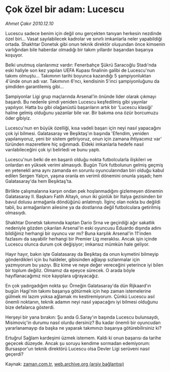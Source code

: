 # Çok özel bir adam: Lucescu

*Ahmet Çakır 2010.12.10*

<td class="columnist-detail">
<p>Lucescu sadece benim için değil onu gerçekten tanıyan herkesin nezdinde özel biri... Vasat sayılabilecek kadrolar ve sınırlı imkanlarla neler yapabildiği ortada. Shakhtar Donetsk gibi onun teknik direktör oluşundan önce kimsenin varlığından bile haberdar olmadığı bir takım yıllardır başarıdan başarıya koşuyor.</p>
<p>
<div id="haberMetinDiv">
<p>Belki unutmuş olanlarımız vardır: Fenerbahçe Şükrü Saracoğlu Stadı'nda eski haliyle son kez yapılan UEFA Kupası finalinin galibi de Lucescu'nun takımı olmuştu... Takımının tarihi boyunca kazandığı 5 şampiyonluktan 4'ünde onun adı var. Takımının 6'ncı, kendisinin 5'inci şampiyonluğunu da şimdiden garantilemiş gibi...
<p>Şampiyonlar Ligi grup maçlarında Arsenal'in önünde lider olarak çıkmayı başardı. Bu nedenle şimdi yeniden Lucescu keşfedilmiş gibi yayınlar yapılıyor. Hatta bu gibi olağanüstü başarıların artık bir 'Lucescu klasiği' haline gelmiş olduğunu yazanlar bile var. Bir bakıma ona özür borcumuzu öder gibiyiz.
<p>Lucescu'nun en büyük özelliği, kısa vadeli başarı için neyi nasıl yapacağını çok iyi bilmesi. Galatasaray ve Beşiktaş'ın başında 'Efendim, yeniden yapılanıyoruz, yeni bir sistem getiriyoruz, onun için zamana ihtiyacımız var' türünden mazeretlere hiç sığınmadı. Eldeki imkanlarla hedefe nasıl varılabileceğini çok iyi belirledi ve bunu yaptı.
<p>Lucescu'nun belki de en başarılı olduğu nokta futbolcularla ilişkileri ve onlardan en yüksek verimi almasıydı. Bugün Türk futbolunun gelmiş geçmiş en yetenekli ama aynı zamanda en sorunlu oyuncularından biri olduğu kabul edilen Sergen Yalçın, yaşına oranla en verimli dönemini onunla yaşadı; hem Galatasaray'da hem Beşiktaş'ta.
<p>Birlikte çalışmalarına karşın ondan pek hoşlanmadığını gizlemeyen dönemin Galatasaray II. Başkanı Fatih Altaylı, onun iki günlük bir İtalya gezisinden bir bavul dolusu armağanla döndüğünü anlatmıştı. İlginç olan nokta bu değildi tabii, bu armağanların ailesine ya da dostlarına değil futbolculara getirilmiş olmasıydı.
<p>Shakhtar Donetsk takımında kaptan Dario Srna ve geçirdiği ağır sakatlık nedeniyle gözden çıkarılan Arsenal'in eski oyuncusu Eduardo dışında adını bildiğiniz herhangi bir oyuncu var mı? Buna karşılık Arsenal'in 11'inden fazlasını da sayabilir herhangi bir Premier Lig meraklısı. Ancak işin içinde Lucescu olunca durum çok değişiyor; imkansız mümkün hale geliyor.
<p>Hayır hayır, bakın işte Galatasaray da Beşiktaş da onun kıymetini bilmeyip gönderdikleri için bu haldeler, gibisinden ağlayıp sızlanmalar için yazmıyorum bu yazıyı. Biz kime ve neye değer vereceğini yeterince iyi bilen bir toplum değiliz. Olmamız da epeyce sürecek. O arada böyle hayıflanacağımız nice kayıplara uğrayacağız.
<p>En çok yadırgadığım nokta şu: Örneğin Galatasaray'da dün Rijkaard'ın bugün Hagi'nin takımı başarıya götürmek için hep zaman istemelerine gülmek mi lazım yoksa ağlamak mı kestiremiyorum. Çünkü Lucescu asıl önemli noktanın, teknik adamın neyi nasıl yapacağını iyi bilmesi olduğunu bize defalarca gösterdi.
<p>Herşeyi bir yana bırakın: Şu anda G.Saray'ın başında Lucescu bulunsaydı, Misimoviç'in durumu nasıl olurdu dersiniz? Bu kadar önemli bir oyuncudan yararlanamayıp da başka ne yaparak takımınızı başarıya götürebilirsiniz ki?
<p>Ertuğrul Sağlam kardeşimi üzmek istemem. Kaldı ki onun başarısı da tarihe geçecek düzeyde. Ancak şu soruyu kendime sormadan edemiyorum: Bursaspor'un teknik direktörü Lucescu olsa Devler Ligi serüveni nasıl geçerdi? </p></p></p></p></p></p></p></p></p></p></div>
</p>
<a href="http://web.archive.org/web/20101225062732/mailto:a.cakir@zaman.com.tr">
</a></td>

Kaynak: [zaman.com.tr](http://zaman.com.tr/yazar.do?yazino=1063235), [web.archive.org (arşiv bağlantısı)](http://web.archive.org/web/20101225062732/http://www.zaman.com.tr:80/yazar.do?yazino=1063235)
